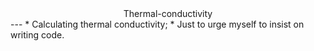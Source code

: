 <center>Thermal-conductivity</center>
---
* Calculating thermal conductivity;  
* Just to urge myself to insist on writing code.  
